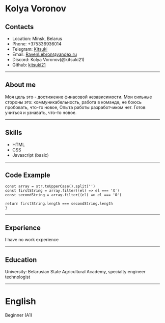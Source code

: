 # Kolya Voronov

## Contacts

- Location: Minsk, Belarus
- Phone: +375336936014
- Telegram: [Kitsuki](https://t.me/Raven_HD)
- Email: RavenLebron@yandex.ru
- Discord: Kolya Voronov(@kitsuki21)
- Github: [kitsuki21](https://github.com/kitsuki21)

---

## About me

Моя цель это - достижение финасовой независимости. Мои сильные стороны это: коммуникабельность, работа в команде, не боюсь пробовать, что-то новое,
Опыта работы разработчиком нет. Готов учиться и узнавать, что-то новое.

---

## Skills

- HTML
- CSS
- Javascript (basic)

---

## Code Example

```function XO(str) {
const array = str.toUpperCase().split('')
const firstString = array.filter((el) => el === 'X')
const secondString = array.filter((el) => el === 'O')

return firstString.length === secondString.length
}
```

---

## Experience

I have no work experience

---

## Education

University: Belarusian State Agricultural Academy, specialty engineer technologist

---

# English

Beginner (A1)
